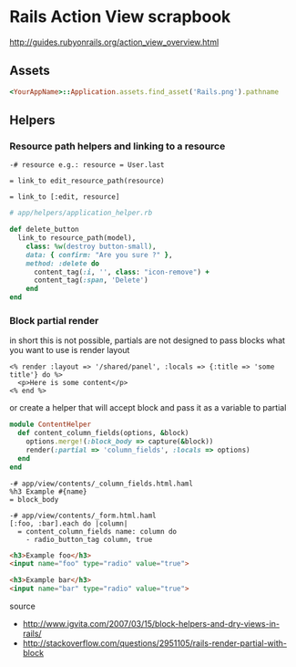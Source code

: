 # Rails Action View scrapbook

http://guides.rubyonrails.org/action_view_overview.html

## Assets



```ruby
<YourAppName>::Application.assets.find_asset('Rails.png').pathname
```





## Helpers

### Resource path helpers and linking to a resource

```haml
-# resource e.g.: resource = User.last

= link_to edit_resource_path(resource)

= link_to [:edit, resource]
```

```ruby
# app/helpers/application_helper.rb

def delete_button
  link_to resource_path(model), 
    class: %w(destroy button-small),
    data: { confirm: "Are you sure ?" },
    method: :delete do
      content_tag(:i, '', class: "icon-remove") +
      content_tag(:span, 'Delete')
    end
end
```

### Block partial render 

in short this is not possible, partials are not designed to pass blocks what you want to use is render layout 

```erb
<% render :layout => '/shared/panel', :locals => {:title => 'some title'} do %>
  <p>Here is some content</p>
<% end %>
```

or create a helper that will accept block and pass it as a variable to partial 

```ruby
module ContentHelper
  def content_column_fields(options, &block)
    options.merge!(:block_body => capture(&block))
    render(:partial => 'column_fields', :locals => options)
  end
end
```

```haml
-# app/view/contents/_column_fields.html.haml
%h3 Example #{name}
= block_body

-# app/view/contents/_form.html.haml
[:foo, :bar].each do |column|
  = content_column_fields name: column do
    - radio_button_tag column, true
```


```html
<h3>Example foo</h3>
<input name="foo" type="radio" value="true">

<h3>Example bar</h3>
<input name="bar" type="radio" value="true">
```

source 

* http://www.igvita.com/2007/03/15/block-helpers-and-dry-views-in-rails/
* http://stackoverflow.com/questions/2951105/rails-render-partial-with-block
